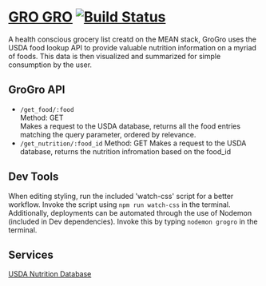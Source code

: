 # [GRO GRO](https://grogro.herokuapp.com) [![Build Status](https://travis-ci.org/rickrizzo/GroGro.svg?branch=master)](https://travis-ci.org/rickrizzo/GroGro)
A health conscious grocery list creatd on the MEAN stack, GroGro uses the USDA food lookup API to provide valuable nutrition information on a myriad of foods. This data is then visualized and summarized for simple consumption by the user.

## GroGro API
* `/get_food/:food`  
Method: GET   
Makes a request to the USDA database, returns all the food entries matching the query parameter, ordered by relevance.
* `/get_nutrition/:food_id`
Method: GET
Makes a request to the USDA database, returns the nutrition infromation based on the food_id

## Dev Tools
When editing styling, run the included 'watch-css' script for a better workflow. Invoke the script using `npm run watch-css` in the terminal.  
Additionally, deployments can be automated through the use of Nodemon (included in Dev dependencies). Invoke this by typing `nodemon grogro` in the terminal.

## Services
[USDA Nutrition Database](https://ndb.nal.usda.gov/ndb/api/doc)
